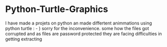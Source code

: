 # Python-Turtle-Graphics
I have made a projets on python an made differtent animmations using python turtle  : - )
sorry for the inconvenience.
some how the files got corrupted and as files are password protected they are facing difficulties in 
getting extracting
